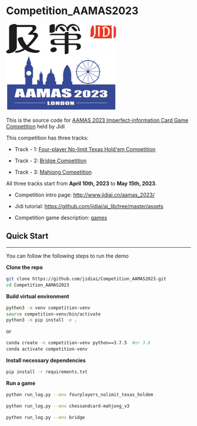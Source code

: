 
# Competition_AAMAS2023
<img src="imgs/Jidi%20logo.png" width='300px'>  <img src="imgs/aamas2023logo.png" width='300px'>

This is the source code for [AAMAS 2023 Imperfect-information Card Game Competition](http://www.jidiai.cn/aamas_2023/) held by Jidi

This competition has three tracks:

- Track - 1: [Four-player No-limit Texas Hold'em Competition](http://www.jidiai.cn/compete_detail?compete=30)

- Track - 2: [Bridge Competition](http://www.jidiai.cn/compete_detail?compete=31)

- Track - 3: [Mahjong Competition](http://www.jidiai.cn/compete_detail?compete=32)

All three tracks start from **April 10th, 2023** to **May 15th, 2023**.

- Competition intro page: http://www.jidiai.cn/aamas_2023/

- Jidi tutorial: https://github.com/jidiai/ai_lib/tree/master/assets

- Competition game description: [games](docs/games.md)


## Quick Start

---
You can follow the following steps to run the demo

**Clone the repo**

```bash
git clone https://github.com/jidiai/Competition_AAMAS2023.git
cd Competition_AAMAS2023
```

**Build virtual environment**

```bash
python3 -m venv competition-venv
source competition-venv/bin/activate
python3 -m pip install -e .
```
or 
```bash
conda create -n competition-venv python==3.7.5  #or 3.8
conda activate competition-venv
```

**Install necessary dependencies**
```bash
pip install -r requirements.txt
```

**Run a game**
```bash
python run_log.py --env fourplayers_nolimit_texas_holdem
```
```bash
python run_log.py --env chessandcard-mahjong_v3
```
```bash
python run_log.py --env bridge
```









